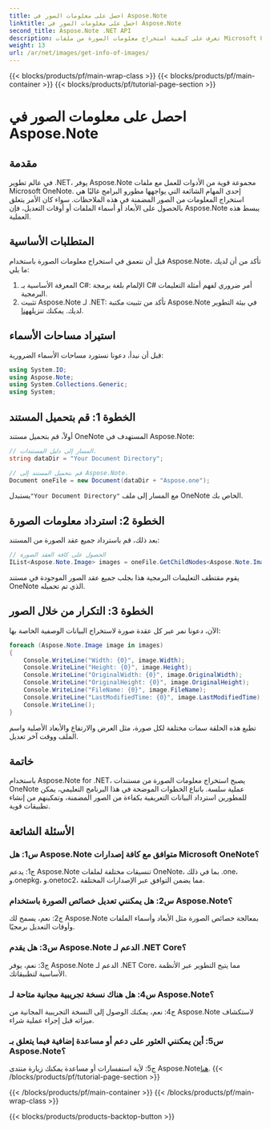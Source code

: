 ```yaml
---
title: احصل على معلومات الصور في Aspose.Note
linktitle: احصل على معلومات الصور في Aspose.Note
second_title: Aspose.Note .NET API
description: تعرف على كيفية استخراج معلومات الصورة من ملفات Microsoft OneNote باستخدام Aspose.Note لـ .NET. اتبع دليلنا خطوة بخطوة للتطوير الفعال.
weight: 13
url: /ar/net/images/get-info-of-images/
---
```


{{< blocks/products/pf/main-wrap-class >}}
{{< blocks/products/pf/main-container >}}
{{< blocks/products/pf/tutorial-page-section >}}

# احصل على معلومات الصور في Aspose.Note

## مقدمة

في عالم تطوير .NET، يوفر Aspose.Note مجموعة قوية من الأدوات للعمل مع ملفات Microsoft OneNote. إحدى المهام الشائعة التي يواجهها مطورو البرامج غالبًا هي استخراج المعلومات من الصور المضمنة في هذه الملاحظات. سواء كان الأمر يتعلق بالحصول على الأبعاد أو أسماء الملفات أو أوقات التعديل، فإن Aspose.Note يبسط هذه العملية.

## المتطلبات الأساسية

قبل أن نتعمق في استخراج معلومات الصورة باستخدام Aspose.Note، تأكد من أن لديك ما يلي:

1. المعرفة الأساسية بـ C#: الإلمام بلغة برمجة C# أمر ضروري لفهم أمثلة التعليمات البرمجية.
2.  تثبيت Aspose.Note لـ .NET: تأكد من تثبيت مكتبة Aspose.Note في بيئة التطوير لديك. يمكنك تنزيله[هنا](https://releases.aspose.com/note/net/).

## استيراد مساحات الأسماء

قبل أن نبدأ، دعونا نستورد مساحات الأسماء الضرورية:

```csharp
using System.IO;
using Aspose.Note;
using System.Collections.Generic;
using System;
```

## الخطوة 1: قم بتحميل المستند

أولاً، قم بتحميل مستند OneNote المستهدف في Aspose.Note:

```csharp
// المسار إلى دليل المستندات.
string dataDir = "Your Document Directory";

// قم بتحميل المستند إلى Aspose.Note.
Document oneFile = new Document(dataDir + "Aspose.one");
```

 يستبدل`"Your Document Directory"` مع المسار إلى ملف OneNote الخاص بك.

## الخطوة 2: استرداد معلومات الصورة

بعد ذلك، قم باسترداد جميع عقد الصورة من المستند:

```csharp
// الحصول على كافة العقد الصورة
IList<Aspose.Note.Image> images = oneFile.GetChildNodes<Aspose.Note.Image>();
```

يقوم مقتطف التعليمات البرمجية هذا بجلب جميع عقد الصور الموجودة في مستند OneNote الذي تم تحميله.

## الخطوة 3: التكرار من خلال الصور

الآن، دعونا نمر عبر كل عقدة صورة لاستخراج البيانات الوصفية الخاصة بها:

```csharp
foreach (Aspose.Note.Image image in images)
{
    Console.WriteLine("Width: {0}", image.Width);
    Console.WriteLine("Height: {0}", image.Height);
    Console.WriteLine("OriginalWidth: {0}", image.OriginalWidth);
    Console.WriteLine("OriginalHeight: {0}", image.OriginalHeight);
    Console.WriteLine("FileName: {0}", image.FileName);
    Console.WriteLine("LastModifiedTime: {0}", image.LastModifiedTime);
    Console.WriteLine();
}
```

تطبع هذه الحلقة سمات مختلفة لكل صورة، مثل العرض والارتفاع والأبعاد الأصلية واسم الملف ووقت آخر تعديل.

## خاتمة

باستخدام Aspose.Note for .NET، يصبح استخراج معلومات الصورة من مستندات OneNote عملية سلسة. باتباع الخطوات الموضحة في هذا البرنامج التعليمي، يمكن للمطورين استرداد البيانات التعريفية بكفاءة من الصور المضمنة، وتمكينهم من إنشاء تطبيقات قوية.

## الأسئلة الشائعة

### س1: هل Aspose.Note متوافق مع كافة إصدارات Microsoft OneNote؟

ج1: يدعم Aspose.Note تنسيقات مختلفة لملفات OneNote، بما في ذلك .one، و.onepkg، و.onetoc2، مما يضمن التوافق عبر الإصدارات المختلفة.

### س2: هل يمكنني تعديل خصائص الصورة باستخدام Aspose.Note؟

ج2: نعم، يسمح لك Aspose.Note بمعالجة خصائص الصورة مثل الأبعاد وأسماء الملفات وأوقات التعديل برمجيًا.

### س3: هل يقدم Aspose.Note الدعم لـ .NET Core؟

ج3: نعم، يوفر Aspose.Note الدعم لـ .NET Core، مما يتيح التطوير عبر الأنظمة الأساسية لتطبيقاتك.

### س4: هل هناك نسخة تجريبية مجانية متاحة لـ Aspose.Note؟

ج4: نعم، يمكنك الوصول إلى النسخة التجريبية المجانية من Aspose.Note لاستكشاف ميزاته قبل إجراء عملية شراء.

### س5: أين يمكنني العثور على دعم أو مساعدة إضافية فيما يتعلق بـ Aspose.Note؟

ج5: لأية استفسارات أو مساعدة يمكنك زيارة منتدى Aspose.Note[هنا](https://forum.aspose.com/c/note/28).
{{< /blocks/products/pf/tutorial-page-section >}}

{{< /blocks/products/pf/main-container >}}
{{< /blocks/products/pf/main-wrap-class >}}

{{< blocks/products/products-backtop-button >}}

